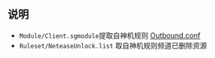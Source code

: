 ## 说明

- `Module/Client.sgmodule`提取自神机规则 [Outbound.conf](https://github.com/DivineEngine/Profiles/blob/master/Surge/Outbound.conf)
- `Ruleset/NeteaseUnlock.list` 取自神机规则频道已删除资源

